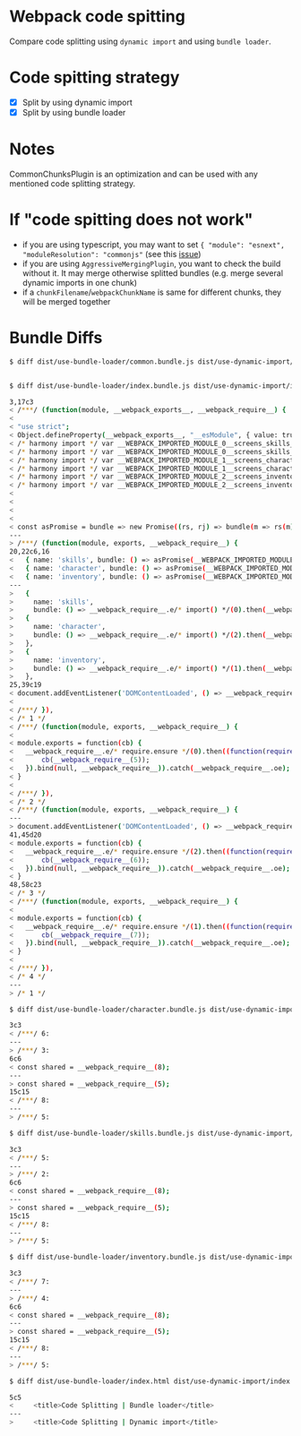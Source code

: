 
# Webpack code spitting

Compare code splitting using `dynamic import` and using `bundle loader`.

# Code spitting strategy

- [x] Split by using dynamic import
- [x] Split by using bundle loader

# Notes 

CommonChunksPlugin is an optimization and can be used with any mentioned code splitting strategy.

# If "code spitting does not work"

- if you are using typescript, you may want to set ```{ "module": "esnext", "moduleResolution": "commonjs"``` (see this [issue](https://github.com/Microsoft/TypeScript/issues/16820))
- if you are using `AggressiveMergingPlugin`, you want to check the build without it. It may merge otherwise splitted bundles (e.g. merge several dynamic imports in one chunk)
- if a `chunkFilename`/`webpackChunkName` is same for different chunks, they will be merged together


# Bundle Diffs

```bash
$ diff dist/use-bundle-loader/common.bundle.js dist/use-dynamic-import/common.bundle.js
```
```bash

```

```bash
$ diff dist/use-bundle-loader/index.bundle.js dist/use-dynamic-import/index.bundle.js
```
```bash
3,17c3
< /***/ (function(module, __webpack_exports__, __webpack_require__) {
< 
< "use strict";
< Object.defineProperty(__webpack_exports__, "__esModule", { value: true });
< /* harmony import */ var __WEBPACK_IMPORTED_MODULE_0__screens_skills__ = __webpack_require__(1);
< /* harmony import */ var __WEBPACK_IMPORTED_MODULE_0__screens_skills___default = __webpack_require__.n(__WEBPACK_IMPORTED_MODULE_0__screens_skills__);
< /* harmony import */ var __WEBPACK_IMPORTED_MODULE_1__screens_character__ = __webpack_require__(2);
< /* harmony import */ var __WEBPACK_IMPORTED_MODULE_1__screens_character___default = __webpack_require__.n(__WEBPACK_IMPORTED_MODULE_1__screens_character__);
< /* harmony import */ var __WEBPACK_IMPORTED_MODULE_2__screens_inventory__ = __webpack_require__(3);
< /* harmony import */ var __WEBPACK_IMPORTED_MODULE_2__screens_inventory___default = __webpack_require__.n(__WEBPACK_IMPORTED_MODULE_2__screens_inventory__);
< 
< 
< 
< 
< const asPromise = bundle => new Promise((rs, rj) => bundle(m => rs(m)));
---
> /***/ (function(module, exports, __webpack_require__) {
20,22c6,16
<   { name: 'skills', bundle: () => asPromise(__WEBPACK_IMPORTED_MODULE_0__screens_skills___default.a) },
<   { name: 'character', bundle: () => asPromise(__WEBPACK_IMPORTED_MODULE_1__screens_character___default.a) },
<   { name: 'inventory', bundle: () => asPromise(__WEBPACK_IMPORTED_MODULE_2__screens_inventory___default.a) },
---
>   {
>     name: 'skills',
>     bundle: () => __webpack_require__.e/* import() */(0).then(__webpack_require__.bind(null, 2))},
>   {
>     name: 'character',
>     bundle: () => __webpack_require__.e/* import() */(2).then(__webpack_require__.bind(null, 3))
>   },
>   {
>     name: 'inventory',
>     bundle: () => __webpack_require__.e/* import() */(1).then(__webpack_require__.bind(null, 4))
>   },
25,39c19
< document.addEventListener('DOMContentLoaded', () => __webpack_require__(4)(screens));
< 
< /***/ }),
< /* 1 */
< /***/ (function(module, exports, __webpack_require__) {
< 
< module.exports = function(cb) {
< 	__webpack_require__.e/* require.ensure */(0).then((function(require) {
< 		cb(__webpack_require__(5));
< 	}).bind(null, __webpack_require__)).catch(__webpack_require__.oe);
< }
< 
< /***/ }),
< /* 2 */
< /***/ (function(module, exports, __webpack_require__) {
---
> document.addEventListener('DOMContentLoaded', () => __webpack_require__(1)(screens));
41,45d20
< module.exports = function(cb) {
< 	__webpack_require__.e/* require.ensure */(2).then((function(require) {
< 		cb(__webpack_require__(6));
< 	}).bind(null, __webpack_require__)).catch(__webpack_require__.oe);
< }
48,58c23
< /* 3 */
< /***/ (function(module, exports, __webpack_require__) {
< 
< module.exports = function(cb) {
< 	__webpack_require__.e/* require.ensure */(1).then((function(require) {
< 		cb(__webpack_require__(7));
< 	}).bind(null, __webpack_require__)).catch(__webpack_require__.oe);
< }
< 
< /***/ }),
< /* 4 */
---
> /* 1 */

```

```bash
$ diff dist/use-bundle-loader/character.bundle.js dist/use-dynamic-import/character.bundle.js
```
```bash
3c3
< /***/ 6:
---
> /***/ 3:
6c6
< const shared = __webpack_require__(8);
---
> const shared = __webpack_require__(5);
15c15
< /***/ 8:
---
> /***/ 5:

```

```bash
$ diff dist/use-bundle-loader/skills.bundle.js dist/use-dynamic-import/skills.bundle.js
```
```bash
3c3
< /***/ 5:
---
> /***/ 2:
6c6
< const shared = __webpack_require__(8);
---
> const shared = __webpack_require__(5);
15c15
< /***/ 8:
---
> /***/ 5:

```

```bash
$ diff dist/use-bundle-loader/inventory.bundle.js dist/use-dynamic-import/inventory.bundle.js
```
```bash
3c3
< /***/ 7:
---
> /***/ 4:
6c6
< const shared = __webpack_require__(8);
---
> const shared = __webpack_require__(5);
15c15
< /***/ 8:
---
> /***/ 5:

```

```bash
$ diff dist/use-bundle-loader/index.html dist/use-dynamic-import/index.html
```
```bash
5c5
<     <title>Code Splitting | Bundle loader</title>
---
>     <title>Code Splitting | Dynamic import</title>

```

